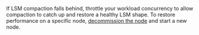 If LSM compaction falls behind, throttle your workload concurrency to allow compaction to catch up and restore a healthy LSM shape. To restore performance on a specific node, [decommission the node](remove-nodes.html#remove-a-single-node-live) and start a new node.